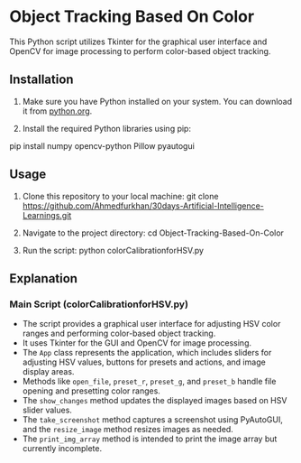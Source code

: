 # Object Tracking Based On Color

This Python script utilizes Tkinter for the graphical user interface and OpenCV for image processing to perform color-based object tracking.

## Installation

1. Make sure you have Python installed on your system. You can download it from [python.org](https://www.python.org/downloads/).

2. Install the required Python libraries using pip:

pip install numpy opencv-python Pillow pyautogui


## Usage

1. Clone this repository to your local machine:
git clone https://github.com/Ahmedfurkhan/30days-Artificial-Intelligence-Learnings.git

2. Navigate to the project directory:
cd Object-Tracking-Based-On-Color

3. Run the script:
python colorCalibrationforHSV.py

## Explanation

### Main Script (colorCalibrationforHSV.py)

- The script provides a graphical user interface for adjusting HSV color ranges and performing color-based object tracking.
- It uses Tkinter for the GUI and OpenCV for image processing.
- The `App` class represents the application, which includes sliders for adjusting HSV values, buttons for presets and actions, and image display areas.
- Methods like `open_file`, `preset_r`, `preset_g`, and `preset_b` handle file opening and presetting color ranges.
- The `show_changes` method updates the displayed images based on HSV slider values.
- The `take_screenshot` method captures a screenshot using PyAutoGUI, and the `resize_image` method resizes images as needed.
- The `print_img_array` method is intended to print the image array but currently incomplete.


